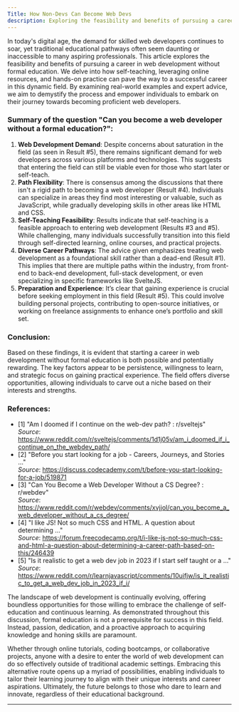 ```yaml
---
Title: How Non-Devs Can Become Web Devs
description: Exploring the feasibility and benefits of pursuing a career in web development without formal education.
---
```


In today's digital age, the demand for skilled web developers continues to soar, yet traditional educational pathways often seem daunting or inaccessible to many aspiring professionals. This article explores the feasibility and benefits of pursuing a career in web development without formal education. We delve into how self-teaching, leveraging online resources, and hands-on practice can pave the way to a successful career in this dynamic field. By examining real-world examples and expert advice, we aim to demystify the process and empower individuals to embark on their journey towards becoming proficient web developers.

### Summary of the question "Can you become a web developer without a formal education?":

1. **Web Development Demand**: Despite concerns about saturation in the field (as seen in Result #5), there remains significant demand for web developers across various platforms and technologies. This suggests that entering the field can still be viable even for those who start later or self-teach.
2. **Path Flexibility**: There is consensus among the discussions that there isn't a rigid path to becoming a web developer (Result #4). Individuals can specialize in areas they find most interesting or valuable, such as JavaScript, while gradually developing skills in other areas like HTML and CSS.
3. **Self-Teaching Feasibility**: Results indicate that self-teaching is a feasible approach to entering web development (Results #3 and #5). While challenging, many individuals successfully transition into this field through self-directed learning, online courses, and practical projects.
4. **Diverse Career Pathways**: The advice given emphasizes treating web development as a foundational skill rather than a dead-end (Result #1). This implies that there are multiple paths within the industry, from front-end to back-end development, full-stack development, or even specializing in specific frameworks like SvelteJS.
5. **Preparation and Experience**: It’s clear that gaining experience is crucial before seeking employment in this field (Result #5). This could involve building personal projects, contributing to open-source initiatives, or working on freelance assignments to enhance one’s portfolio and skill set.
### Conclusion:
Based on these findings, it is evident that starting a career in web development without formal education is both possible and potentially rewarding. The key factors appear to be persistence, willingness to learn, and strategic focus on gaining practical experience. The field offers diverse opportunities, allowing individuals to carve out a niche based on their interests and strengths.

### References:
- [1] "Am I doomed if I continue on the web-dev path? : r/sveltejs"  
  *Source*: <https://www.reddit.com/r/sveltejs/comments/1d1j05v/am_i_doomed_if_i_continue_on_the_webdev_path/>
- [2] "Before you start looking for a job - Careers, Journeys, and Stories ..."  
  *Source*: <https://discuss.codecademy.com/t/before-you-start-looking-for-a-job/519871>
- [3] "Can You Become a Web Developer Without a CS Degree? : r/webdev"  
  *Source*: <https://www.reddit.com/r/webdev/comments/xvjjol/can_you_become_a_web_developer_without_a_cs_degree/>
- [4] "I like JS! Not so much CSS and HTML. A question about determining ..."  
  *Source*: <https://forum.freecodecamp.org/t/i-like-js-not-so-much-css-and-html-a-question-about-determining-a-career-path-based-on-this/246439>
- [5] "Is it realistic to get a web dev job in 2023 if I start self taught or a ..."  
  *Source*: <https://www.reddit.com/r/learnjavascript/comments/10uifjw/is_it_realistic_to_get_a_web_dev_job_in_2023_if_i/>

The landscape of web development is continually evolving, offering boundless opportunities for those willing to embrace the challenge of self-education and continuous learning. As demonstrated throughout this discussion, formal education is not a prerequisite for success in this field. Instead, passion, dedication, and a proactive approach to acquiring knowledge and honing skills are paramount.

Whether through online tutorials, coding bootcamps, or collaborative projects, anyone with a desire to enter the world of web development can do so effectively outside of traditional academic settings. Embracing this alternative route opens up a myriad of possibilities, enabling individuals to tailor their learning journey to align with their unique interests and career aspirations. Ultimately, the future belongs to those who dare to learn and innovate, regardless of their educational background.

---

